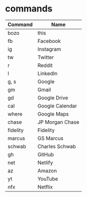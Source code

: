 # commands

| Command  | Name            |
| -------- | --------------- |
| bozo     | this            |
| fb       | Facebook        |
| ig       | Instagram       |
| tw       | Twitter         |
| r        | Reddit          |
| l        | LinkedIn        |
| g, s     | Google          |
| gm       | Gmail           |
| gd       | Google Drive    |
| cal      | Google Calendar |
| where    | Google Maps     |
| chase    | JP Morgan Chase |
| fidelity | Fidelity        |
| marcus   | GS Marcus       |
| schwab   | Charles Schwab  |
| gh       | GitHub          |
| net      | Netlify         |
| az       | Amazon          |
| yt       | YouTube         |
| nfx      | Netflix         |
